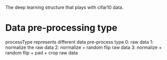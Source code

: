 The deep learning structure that plays with cifar10 data.

# Data pre-processing type

processType represents different data pre-process type
0: raw data
1: normalize the raw data
2: normalize + random flip raw data
3: normalize + random flip + pad + crop raw data
